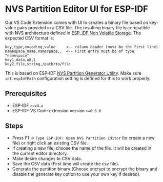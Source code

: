 # NVS Partition Editor UI for ESP-IDF

Our VS Code Extension comes with UI to creates a binary file based on key-value pairs provided in a CSV file. The resulting binary file is compatible with NVS architecture defined in [ESP_IDF Non Volatile Storage](https://docs.espressif.com/projects/esp-idf/en/latest/esp32/api-reference/storage/nvs_flash.html). The expected CSV format is:

```
key,type,encoding,value     <-- column header (must be the first line)
namespace_name,namespace,,  <-- First entry must be of type "namespace"
key1,data,u8,1
key2,file,string,/path/to/file
```

This is based on ESP-IDF [NVS Partition Generator Utility](https://docs.espressif.com/projects/esp-idf/en/latest/esp32/api-reference/storage/nvs_partition_gen.html). Make sure `idf.espIdfPath` configuration setting is defined for this to work properly.

## Prerequisites

- ESP-IDF `>=v4.x`
- ESP-IDF VS Code extension version `>=0.6.0`

## Steps

- Press F1 -> `Type ESP-IDF: Open NVS Partition Editor` (to create a new file) or right click an existing CSV file.
- If creating a new file, choose the name of the file. It will be created in the current editor directory.
- Make desire changes to CSV data.
- Save the CSV data (First time will create the csv file).
- Generate the partition binary (Choose encrypt to encrypt the binary and disable the generate key option to use your own key if desired).
